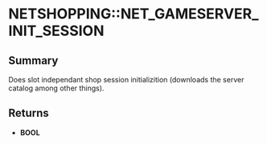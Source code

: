 # NETSHOPPING::NET_GAMESERVER_INIT_SESSION

## Summary
Does slot independant shop session initializition (downloads the server catalog among other things).

## Returns
* **BOOL**